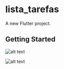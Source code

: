 # lista_tarefas

A new Flutter project.

## Getting Started

![alt text](https://github.com/davicruzof/lista_tarefas/blob/master/lib/Simulator%20Screen%20Shot%20-%20iPhone%208%20Plus%20-%202020-06-04%20at%2019.16.14.png)

![alt text](https://github.com/davicruzof/lista_tarefas/blob/master/lib/Simulator%20Screen%20Shot%20-%20iPhone%208%20Plus%20-%202020-06-04%20at%2019.43.47.png)
